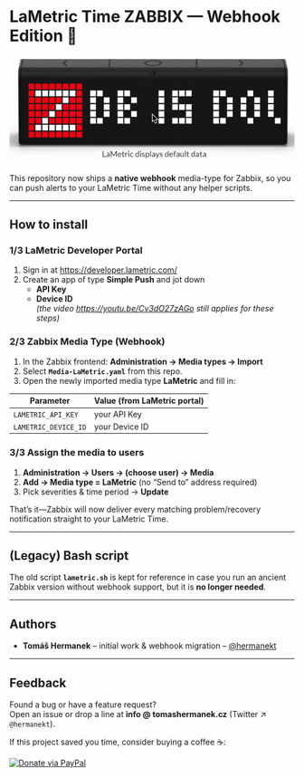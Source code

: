 # LaMetric Time ZABBIX — Webhook Edition 🎉

![LaMetric + Zabbix demo](https://github.com/hermanekt/LaMetric_Time_ZABBIX/raw/master/howto/LaMetric_Zabbix.gif)

This repository now ships a **native webhook** media-type for Zabbix, so you can push alerts to your LaMetric Time without any helper scripts.

---

## How to install

### 1/3  LaMetric Developer Portal  
1. Sign in at <https://developer.lametric.com/>  
2. Create an app of type **Simple Push** and jot down  
   * **API Key**  
   * **Device ID**  
   *(the video <https://youtu.be/Cv3dO27zAGo> still applies for these steps)*

### 2/3  Zabbix Media Type (Webhook)  
1. In the Zabbix frontend: **Administration → Media types → Import**  
2. Select **`Media-LaMetric.yaml`** from this repo.  
3. Open the newly imported media type **LaMetric** and fill in:  

| Parameter | Value (from LaMetric portal) |
|-----------|------------------------------|
| `LAMETRIC_API_KEY` | your API Key |
| `LAMETRIC_DEVICE_ID` | your Device ID |

### 3/3  Assign the media to users  
1. **Administration → Users → (choose user) → Media**  
2. **Add → Media type = LaMetric** (no “Send to” address required)  
3. Pick severities & time period → **Update**

That’s it—Zabbix will now deliver every matching problem/recovery notification straight to your LaMetric Time.

---

## (Legacy) Bash script

The old script **`lametric.sh`** is kept for reference in case you run an ancient Zabbix version without webhook support, but it is **no longer needed**.

---

## Authors

* **Tomáš Hermanek** – initial work & webhook migration – [@hermanekt](https://github.com/hermanekt)

---

## Feedback

Found a bug or have a feature request?  
Open an issue or drop a line at **info @ tomashermanek.cz** (Twitter ↗ `@hermanekt`).

If this project saved you time, consider buying a coffee ☕:

[![Donate via PayPal](https://www.paypalobjects.com/en_US/i/btn/btn_donateCC_LG.gif)](https://www.paypal.com/cgi-bin/webscr?cmd=_donations&business=GEH7YJEBWTFWE&currency_code=USD&source=url)
